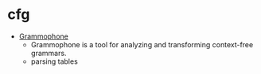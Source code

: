 # cfg

- [Grammophone](http://mdaines.github.io/grammophone/)
  - Grammophone is a tool for analyzing and transforming context-free grammars. 
  - parsing tables